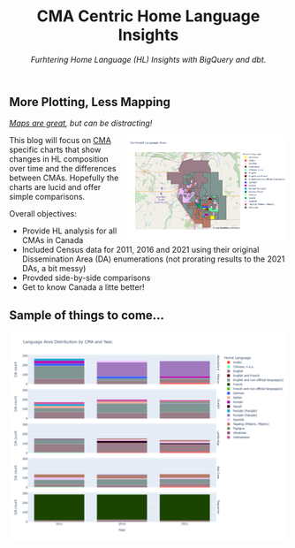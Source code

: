 <header>

# CMA Centric Home Language Insights

_Furhtering Home Language (HL) Insights with BigQuery and dbt._

</header>

<div>
  
## More Plotting, Less Mapping

_[Maps are great](https://imds-dash-home-language-app.herokuapp.com/), but can be distracting!_

<img src=assets/newplot.png alt=Map width=300 align=right>

This blog will focus on [CMA](https://www12.statcan.gc.ca/census-recensement/2021/ref/dict/az/Definition-eng.cfm?ID=geo009) specific charts that show changes in HL composition
over time and the differences between CMAs. Hopefully the charts are lucid and
offer simple comparisons.

</div>

Overall objectives:

- Provide HL analysis for all CMAs in Canada
- Included Census data for 2011, 2016 and 2021 using their original Dissemination Area (DA) enumerations (not prorating results to the 2021 DAs, a bit messy)
- Provded side-by-side comparisons
- Get to know Canada a litte better!

## Sample of things to come...

<footer>
  
<img src=assets/bar_graph_comparision.png alt="Bar Plot">

</footer>
